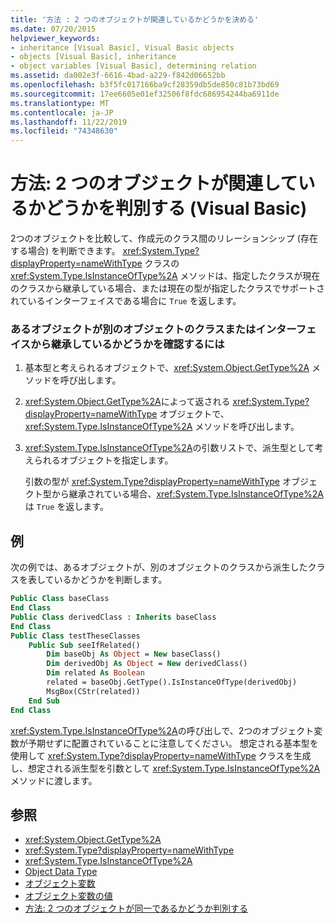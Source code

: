 ```yaml
---
title: '方法 : 2 つのオブジェクトが関連しているかどうかを決める'
ms.date: 07/20/2015
helpviewer_keywords:
- inheritance [Visual Basic], Visual Basic objects
- objects [Visual Basic], inheritance
- object variables [Visual Basic], determining relation
ms.assetid: da002e3f-6616-4bad-a229-f842d06652bb
ms.openlocfilehash: b3f5fc017166ba9cf28359db5de850c81b73bd69
ms.sourcegitcommit: 17ee6605e01ef32506f8fdc686954244ba6911de
ms.translationtype: MT
ms.contentlocale: ja-JP
ms.lasthandoff: 11/22/2019
ms.locfileid: "74348630"
---
```

# <a name="how-to-determine-whether-two-objects-are-related-visual-basic"></a>方法: 2 つのオブジェクトが関連しているかどうかを判別する (Visual Basic)

2つのオブジェクトを比較して、作成元のクラス間のリレーションシップ (存在する場合) を判断できます。 <xref:System.Type?displayProperty=nameWithType> クラスの <xref:System.Type.IsInstanceOfType%2A> メソッドは、指定したクラスが現在のクラスから継承している場合、または現在の型が指定したクラスでサポートされているインターフェイスである場合に `True` を返します。

### <a name="to-determine-if-one-object-inherits-from-another-objects-class-or-interface"></a>あるオブジェクトが別のオブジェクトのクラスまたはインターフェイスから継承しているかどうかを確認するには

1. 基本型と考えられるオブジェクトで、<xref:System.Object.GetType%2A> メソッドを呼び出します。

2. <xref:System.Object.GetType%2A>によって返される <xref:System.Type?displayProperty=nameWithType> オブジェクトで、<xref:System.Type.IsInstanceOfType%2A> メソッドを呼び出します。

3. <xref:System.Type.IsInstanceOfType%2A>の引数リストで、派生型として考えられるオブジェクトを指定します。

    引数の型が <xref:System.Type?displayProperty=nameWithType> オブジェクト型から継承されている場合、<xref:System.Type.IsInstanceOfType%2A> は `True` を返します。

## <a name="example"></a>例
 次の例では、あるオブジェクトが、別のオブジェクトのクラスから派生したクラスを表しているかどうかを判断します。

```vb
Public Class baseClass
End Class
Public Class derivedClass : Inherits baseClass
End Class
Public Class testTheseClasses
    Public Sub seeIfRelated()
        Dim baseObj As Object = New baseClass()
        Dim derivedObj As Object = New derivedClass()
        Dim related As Boolean
        related = baseObj.GetType().IsInstanceOfType(derivedObj)
        MsgBox(CStr(related))
    End Sub
End Class
```

<xref:System.Type.IsInstanceOfType%2A>の呼び出しで、2つのオブジェクト変数が予期せずに配置されていることに注意してください。 想定される基本型を使用して <xref:System.Type?displayProperty=nameWithType> クラスを生成し、想定される派生型を引数として <xref:System.Type.IsInstanceOfType%2A> メソッドに渡します。

## <a name="see-also"></a>参照

- <xref:System.Object.GetType%2A>
- <xref:System.Type?displayProperty=nameWithType>
- <xref:System.Type.IsInstanceOfType%2A>
- [Object Data Type](../../../../visual-basic/language-reference/data-types/object-data-type.md)
- [オブジェクト変数](../../../../visual-basic/programming-guide/language-features/variables/object-variables.md)
- [オブジェクト変数の値](../../../../visual-basic/programming-guide/language-features/variables/object-variable-values.md)
- [方法: 2 つのオブジェクトが同一であるかどうか判別する](../../../../visual-basic/programming-guide/language-features/variables/how-to-determine-whether-two-objects-are-identical.md)
